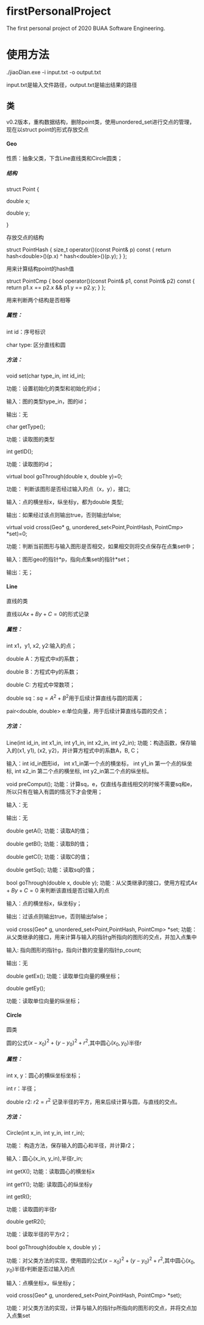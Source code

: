 # firstPersonalProject
The first personal project of 2020 BUAA Software Engineering.
# 使用方法

./jiaoDian.exe -i input.txt -o output.txt

input.txt是输入文件路径，output.txt是输出结果的路径

## 类

v0.2版本，重构数据结构，删除point类，使用unordered_set进行交点的管理，现在以struct point的形式存放交点

#### Geo 

性质：抽象父类，下含Line直线类和Circle圆类；

##### 结构

struct Point {

double x;

double y;

}

存放交点的结构

struct PointHash 
{
	size_t operator()(const Point& p) const {
		return hash\<double\>()(p.x) ^ hash\<double\>()(p.y);
	}
};

用来计算结构point的hash值

struct PointCmp
{
	bool operator()(const Point& p1, const Point& p2) const {
		return p1.x == p2.x && p1.y == p2.y;
	}
};

用来判断两个结构是否相等

##### 属性：

int id：序号标识

char type: 区分直线和圆

##### 方法：

void set(char type_in, int id_in);

功能：设置初始化的类型和初始化的id；

输入：图的类型type_in，图的id；

输出：无

char getType();

功能：读取图的类型

int getID();

功能：读取图的id；

virtual bool goThrough(double x, double y)=0;

功能： 判断该图形是否经过输入的点（x，y），接口;

输入：点的横坐标x，纵坐标y，都为double 类型;

输出：如果经过该点则输出true，否则输出false;

virtual void cross(Geo* g, unordered_set<Point,PointHash, PointCmp> *set)=0;

功能：判断当前图形与输入图形是否相交，如果相交则将交点保存在点集set中；

输入：图形geo的指针\*p，指向点集set的指针\*set；

输出：无；



#### Line

直线的类

直线以$Ax+By+C=0$的形式记录

##### 属性：

int x1，y1, x2, y2:输入的点；

double A：方程式中x的系数；

double B：方程式中y的系数；

double C: 方程式中常数项；

double sq：$sq = A^2 + B^2$用于后续计算直线与圆的距离；

pair<double, double> e:单位向量，用于后续计算直线与圆的交点；

##### 方法：

Line(int id_in, int x1_in, int y1_in, int x2_in, int y2_in);
功能：构造函数，保存输入的(x1, y1), (x2, y2)，并计算方程式中的系数A，B, C；

输入：int id_in图形id， int x1_in第一个点的横坐标， int y1_in 第一个点的纵坐标, int x2_in 第二个点的横坐标, int y2_in第二个点的纵坐标。

void preComput();
功能：计算sq，e，仅直线与直线相交的时候不需要sq和e，所以只有在输入有圆的情况下才会使用；

输入：无

输出：无

double getA();
功能：读取A的值；

double getB();
功能：读取B的值；

double getC();
功能：读取C的值；

double getSq();
功能：读取sq的值；

bool goThrough(double x, double y);
功能：从父类继承的接口，使用方程式$Ax+By+C = 0$ 来判断该直线是否过输入的点

输入：点的横坐标x，纵坐标y；

输出：过该点则输出true，否则输出false；

void cross(Geo* g, unordered_set<Point,PointHash, PointCmp> *set;
功能：从父类继承的接口，用来计算与输入的指针g所指向的图形的交点，并加入点集中

输入: 指向图形的指针g，指向计数的变量的指针p_count;

输出：无

double getEx();
功能：读取单位向量的横坐标；

double getEy();

功能：读取单位向量的纵坐标；

#### Circle 

圆类

圆的公式$(x-x_0)^2+(y-y_0)^2+r^2$,其中圆心$(x_0,y_0)$半径r

##### 属性：

int x, y：圆心的横纵坐标坐标；

int r：半径；

double r2: $r2=r^2$ 记录半径的平方，用来后续计算与圆，与直线的交点。

##### 方法：

Circle(int x_in, int y_in, int r_in);

功能： 构造方法，保存输入的圆心和半径，并计算r2；

输入：圆心(x_in, y_in),半径r_in;

int getX();
功能：读取圆心的横坐标x

int getY();
功能: 读取圆心的纵坐标y

int getR();

功能：读取圆的半径r

double getR2();

功能：读取半径的平方r2；

bool goThrough(double x, double y)；

功能：对父类方法的实现，使用圆的公式$(x-x_0)^2+(y-y_0)^2+r^2$,其中圆心$(x_0,y_0)$半径r判断是否过输入的点

输入：点横坐标x，纵坐标y；

void cross(Geo* g, unordered_set<Point,PointHash, PointCmp> *set);

功能：对父类方法的实现，计算与输入的指针p所指向的图形的交点，并将交点加入点集set
